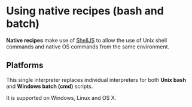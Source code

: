 # Using native recipes (bash and batch)

**Native recipes** make use of [ShellJS](https://github.com/shelljs/shelljs) to allow the use of Unix shell commands and native OS commands from the same environment.

## Platforms

This single interpreter replaces individual interpreters for both **Unix bash** and **Windows batch (cmd)** scripts.

It is supported on Windows, Linux and OS X. 